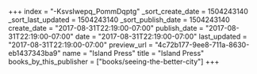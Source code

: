 +++
index = "-KsvsIwepq_PommDqptg"
_sort_create_date = 1504243140
_sort_last_updated = 1504243140
_sort_publish_date = 1504243140
create_date = "2017-08-31T22:19:00-07:00"
publish_date = "2017-08-31T22:19:00-07:00"
date = "2017-08-31T22:19:00-07:00"
last_updated = "2017-08-31T22:19:00-07:00"
preview_url = "4c72b177-9ee8-711a-8630-eb1437343ba9"
name = "Island Press"
title = "Island Press"
books_by_this_publisher = ["books/seeing-the-better-city"]
+++

